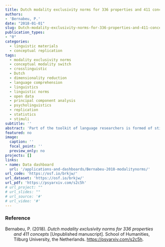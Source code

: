```yaml
---
title: Dutch modality exclusivity norms for 336 properties and 411 concepts
authors:
- 'Bernabeu, P.'
date: "2018-01-01"
slug: Dutch-modality-exclusivity-norms-for-336-properties-and-411-concepts
publication_types:
- "0"
categories:
  - linguistic materials
  - conceptual replication
tags:
  - modality exclusivity norms
  - conceptual modality switch
  - crosslinguistic
  - Dutch
  - dimensionality reduction
  - language comprehension
  - linguistics
  - linguistic norms
  - open data
  - principal component analysis
  - psycholinguistics
  - replication
  - statistics
  - stimuli
subtitle: ''
abstract: 'Part of the toolkit of language researchers is formed of stimuli that have been rated on various dimensions. The current study presents modality exclusivity norms for 336 properties and 411 concepts in Dutch. Forty-two respondents rated the auditory, haptic, and visual strength of these words. Mean scores were then computed, yielding acceptable reliability values. Measures of modality exclusivity and perceptual strength were also computed. Furthermore, the data includes psycholinguistic variables from other corpora, covering length (e.g., number of phonemes), frequency (e.g., contextual diversity), and distinctiveness (e.g., number of orthographic neighbours), along with concreteness and age of acquisition. To test these norms, Lynott and Connell???s (2009, 2013) analyses were replicated. First, unimodal, bimodal, and tri-modal words were found. Vision was the most prevalent modality. Vision and touch were relatively related, leaving a more independent auditory modality. Properties were more strongly perceptual than concepts. Last, sound symbolism was investigated using regression, which revealed that auditory strength predicted lexical properties of the words better than the other modalities did, or else with a different direction. All the data and analysis code, including a web application, are available from https://osf.io/brkjw/.'
featured: no
image:
  caption: ''
  focal_point: ''
  preview_only: no
projects: []
links:
- name: Data dashboard
  url: '/applications-and-dashboards/Bernabeu-2018-modalitynorms/'
url_code: 'https://osf.io/brkjw/'
url_dataset: 'https://osf.io/brkjw/'
url_pdf: 'https://psyarxiv.com/s2c5h'
# url_project: ""
# url_slides: ""
# url_source: '#'
# url_video: '#'
---
```



### Reference

<div style = "text-indent:-2em; margin-left:2em;">

Bernabeu, P. (2018). *Dutch modality exclusivity norms for 336 properties and 411 concepts* [Unpublished manuscript]. School of Humanities, Tilburg University, the Netherlands. https://psyarxiv.com/s2c5h.

</div>

